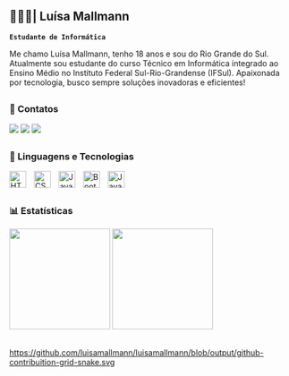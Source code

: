 ## 👩🏻‍💻| Luísa Mallmann

**`Estudante de Informática`**

Me chamo Luísa Mallmann, tenho 18 anos e sou do Rio Grande do Sul. Atualmente sou estudante do curso Técnico em Informática integrado ao Ensino Médio no Instituto Federal Sul-Rio-Grandense (IFSul). Apaixonada por tecnologia, busco sempre soluções inovadoras e eficientes!

##

### 💌 Contatos
<div>
<a href="http://instagram.com/luisa.mallmann/" target="_blank"><img loading="lazy" src="https://img.shields.io/badge/-Instagram-%23E4405F?style=for-the-badge&logo=instagram&logoColor=white" target="_blank"></a>
<a href = "luisa.mallmann.marques@gmail.com"><img loading="lazy" src="https://img.shields.io/badge/Gmail-D14836?style=for-the-badge&logo=gmail&logoColor=white" target="_blank"></a>
<a href="[https://www.linkedin.com/in/seu-usuário-linkedln-aqui](https://www.linkedin.com/in/lu%C3%ADsamallmann/)" target="_blank"><img loading="lazy" src="https://img.shields.io/badge/-LinkedIn-%230077B5?style=for-the-badge&logo=linkedin&logoColor=white" target="_blank"></a>   
</div>

##

### 🤖 Linguagens e Tecnologias
<div>
     <img 
    align="center" 
    alt="HTML"
    title="HTML" 
    width="30px" 
    style="padding-right: 10px;" 
    src="https://cdn.jsdelivr.net/gh/devicons/devicon@latest/icons/html5/html5-original.svg" 
/>
<img 
    align="center" 
    alt="CSS" 
    title="CSS"
    width="30px" 
    style="padding-right: 10px;" 
    src="https://cdn.jsdelivr.net/gh/devicons/devicon@latest/icons/css3/css3-original.svg" 
/>
<img 
    align="center" 
    alt="JavaScript" 
    title="JavaScript"
    width="30px" 
    style="padding-right: 10px;" 
    src="https://cdn.jsdelivr.net/gh/devicons/devicon@latest/icons/javascript/javascript-original.svg" 
/>
<img
    align="center" 
    alt="Bootstrap"
    width="30px" 
    style="padding-right: 10px;" 
    src="https://cdn.jsdelivr.net/gh/devicons/devicon@latest/icons/bootstrap/bootstrap-original.svg" 
/> 
<img
    align="center"
    alt="Java"
    width="30px"
    style="padding-right: 10px;"
    src="https://cdn.jsdelivr.net/gh/devicons/devicon@latest/icons/java/java-original.svg" 
/>
</div>

##

### 📊 Estatísticas
  <img height="180em" src="https://github-readme-stats.vercel.app/api?username=luisamallmann&theme=dracula&show_icons=true&hide_border=true&count_private=true"/>
  <img height="180em" src="https://github-readme-stats.vercel.app/api/top-langs/?username=luisamallmann&theme=dracula&show_icons=true&hide_border=true&layout=compact"/>

##

https://github.com/luisamallmann/luisamallmann/blob/output/github-contribuition-grid-snake.svg
